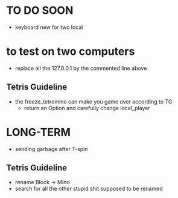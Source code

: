 # TO DO SOON

- keyboard new for two local

# to test on two computers 

- replace all the 127.0.0.1 by the commented line above

## Tetris Guideline

- the freeze_tetromino can make you game over according to TG
    - return an Option and carefully change local_player

# LONG-TERM
- sending garbage after T-spin

## Tetris Guideline
- rename Block -> Mino
- search for all the other stupid shit supposed to be renamed